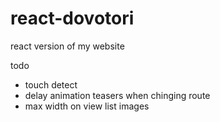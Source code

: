 # react-dovotori

react version of my website

todo

- touch detect
- delay animation teasers when chinging route
- max width on view list images
